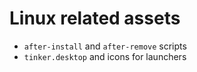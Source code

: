 # Linux related assets

- `after-install` and `after-remove` scripts
- `tinker.desktop` and icons for launchers
